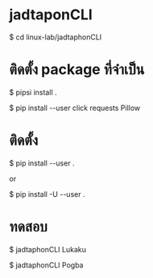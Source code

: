 # jadtaponCLI


$ cd linux-lab/jadtaphonCLI


# ติดตั้ง package ที่จำเป็น

$ pipsi install .

$ pip install --user click requests Pillow



# ติดตั้ง

$ pip install --user .

or

$ pip install -U --user .

# ทดสอบ

$ jadtaphonCLI Lukaku

$ jadtaphonCLI Pogba


